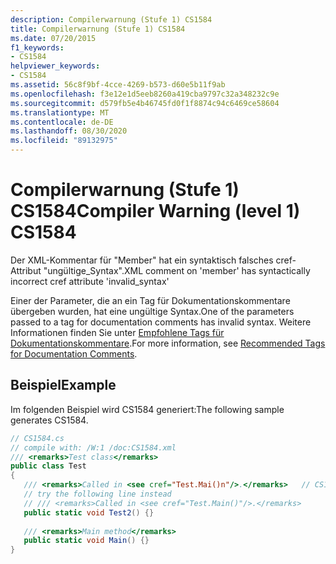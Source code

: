 ```yaml
---
description: Compilerwarnung (Stufe 1) CS1584
title: Compilerwarnung (Stufe 1) CS1584
ms.date: 07/20/2015
f1_keywords:
- CS1584
helpviewer_keywords:
- CS1584
ms.assetid: 56c8f9bf-4cce-4269-b573-d60e5b11f9ab
ms.openlocfilehash: f3e12e1d5eeb8260a419cba9797c32a348232c9e
ms.sourcegitcommit: d579fb5e4b46745fd0f1f8874c94c6469ce58604
ms.translationtype: MT
ms.contentlocale: de-DE
ms.lasthandoff: 08/30/2020
ms.locfileid: "89132975"
---
```

# <a name="compiler-warning-level-1-cs1584"></a><span data-ttu-id="a3303-103">Compilerwarnung (Stufe 1) CS1584</span><span class="sxs-lookup"><span data-stu-id="a3303-103">Compiler Warning (level 1) CS1584</span></span>
<span data-ttu-id="a3303-104">Der XML-Kommentar für "Member" hat ein syntaktisch falsches cref-Attribut "ungültige_Syntax".</span><span class="sxs-lookup"><span data-stu-id="a3303-104">XML comment on 'member' has syntactically incorrect cref attribute 'invalid_syntax'</span></span>  
  
 <span data-ttu-id="a3303-105">Einer der Parameter, die an ein Tag für Dokumentationskommentare übergeben wurden, hat eine ungültige Syntax.</span><span class="sxs-lookup"><span data-stu-id="a3303-105">One of the parameters passed to a tag for documentation comments has invalid syntax.</span></span> <span data-ttu-id="a3303-106">Weitere Informationen finden Sie unter [Empfohlene Tags für Dokumentationskommentare](../programming-guide/xmldoc/recommended-tags-for-documentation-comments.md).</span><span class="sxs-lookup"><span data-stu-id="a3303-106">For more information, see [Recommended Tags for Documentation Comments](../programming-guide/xmldoc/recommended-tags-for-documentation-comments.md).</span></span>  
  
## <a name="example"></a><span data-ttu-id="a3303-107">Beispiel</span><span class="sxs-lookup"><span data-stu-id="a3303-107">Example</span></span>  
 <span data-ttu-id="a3303-108">Im folgenden Beispiel wird CS1584 generiert:</span><span class="sxs-lookup"><span data-stu-id="a3303-108">The following sample generates CS1584.</span></span>  
  
```csharp  
// CS1584.cs  
// compile with: /W:1 /doc:CS1584.xml  
/// <remarks>Test class</remarks>  
public class Test  
{  
   /// <remarks>Called in <see cref="Test.Mai()n"/>.</remarks>   // CS1584  
   // try the following line instead  
   // /// <remarks>Called in <see cref="Test.Main()"/>.</remarks>  
   public static void Test2() {}  
  
   /// <remarks>Main method</remarks>  
   public static void Main() {}  
}  
```
